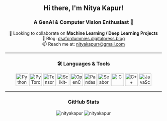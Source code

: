 <h2 align="center">Hi there, I'm Nitya Kapur!</h1>
<h3 align="center">A GenAI & Computer Vision Enthusiast 🚀</h3>

<p align="center">
  👯 Looking to collaborate on <strong>Machine Learning / Deep Learning Projects</strong><br>
  📝 Blog: <a href="https://dsafordummies.digitalpress.blog/" target="_blank">dsafordummies.digitalpress.blog</a><br>
  📫 Reach me at: <a href="mailto:nityakapurr@gmail.com">nityakapurr@gmail.com</a>
</p>

---

<h3 align="center">🛠️ Languages & Tools</h3>

<p align="center">
  <a href="https://www.python.org" target="_blank"><img title="Python" alt="Python" width="40" src="https://cdn.jsdelivr.net/gh/devicons/devicon/icons/python/python-original.svg"></a>
  <a href="https://pytorch.org/" target="_blank"><img title="PyTorch" alt="PyTorch" width="40" src="https://www.vectorlogo.zone/logos/pytorch/pytorch-icon.svg"></a>
  <a href="https://www.tensorflow.org/" target="_blank"><img title="TensorFlow" alt="TensorFlow" width="40" src="https://www.vectorlogo.zone/logos/tensorflow/tensorflow-icon.svg"></a>
  <a href="https://scikit-learn.org/" target="_blank"><img title="Scikit-Learn" alt="Scikit-Learn" width="40" src="https://upload.wikimedia.org/wikipedia/commons/0/05/Scikit_learn_logo_small.svg"></a>
  <a href="https://opencv.org/" target="_blank"><img title="OpenCV" alt="OpenCV" width="40" src="https://www.vectorlogo.zone/logos/opencv/opencv-icon.svg"></a>
  <a href="https://pandas.pydata.org/" target="_blank"><img title="Pandas" alt="Pandas" width="40" src="https://cdn.jsdelivr.net/gh/devicons/devicon/icons/pandas/pandas-original.svg"></a>
  <a href="https://seaborn.pydata.org/" target="_blank"><img title="Seaborn" alt="Seaborn" width="40" src="https://seaborn.pydata.org/_images/logo-mark-lightbg.svg"></a>
  <a href="https://www.cprogramming.com/" target="_blank"><img title="C Language" alt="C" width="40" src="https://cdn.jsdelivr.net/gh/devicons/devicon/icons/c/c-original.svg"></a>
  <a href="https://www.w3schools.com/cpp/" target="_blank"><img title="C++" alt="C++" width="40" src="https://cdn.jsdelivr.net/gh/devicons/devicon/icons/cplusplus/cplusplus-original.svg"></a>
  <a href="https://developer.mozilla.org/en-US/docs/Web/JavaScript" target="_blank"><img title="JavaScript" alt="JavaScript" width="40" src="https://cdn.jsdelivr.net/gh/devicons/devicon/icons/javascript/javascript-original.svg"></a>
</p>

---

<h3 align="center">GitHub Stats</h3>
<p align="center"><img align="center" src="https://github-readme-stats.vercel.app/api/top-langs?username=nityakapur&show_icons=true&locale=en&layout=compact" alt="nityakapur"/>
   <img align="center" src="https://github-readme-streak-stats.herokuapp.com/?user=nityakapur&" alt="nityakapur" /></p>
